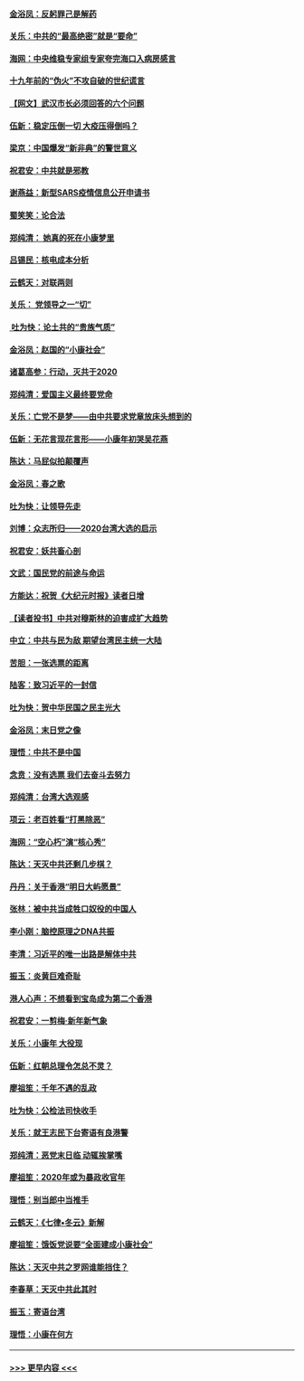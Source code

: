 #### [金浴凤：反躬罪己是解药](../pages/nsc993/n11820280.md?t=01251622) 
#### [关乐：中共的“最高绝密”就是“要命”](../pages/nsc993/n11816946.md?t=01251622) 
#### [海网：中央维稳专家组专家夸完海口入病房感言](../pages/nsc993/n11815138.md?t=01251622) 
#### [十九年前的“伪火”不攻自破的世纪谎言](../pages/nsc993/n11813238.md?t=01251622) 
#### [【网文】武汉市长必须回答的六个问题](../pages/nsc993/n11813848.md?t=01251622) 
#### [伍新：稳定压倒一切 大疫压得倒吗？](../pages/nsc993/n11812634.md?t=01251622) 
#### [梁京：中国爆发“新非典”的警世意义](../pages/nsc993/n11812554.md?t=01251622) 
#### [祝君安：中共就是邪教](../pages/nsc993/n11812431.md?t=01251622) 
#### [谢燕益：新型SARS疫情信息公开申请书](../pages/nsc993/n11808840.md?t=01251622) 
#### [蜀笑笑：论合法](../pages/nsc993/n11808064.md?t=01251622) 
#### [郑纯清： 她真的死在小康梦里](../pages/nsc993/n11806623.md?t=01251622) 
#### [吕锡民：核电成本分析](../pages/nsc993/n11806284.md?t=01251622) 
#### [云鹤天：对联两则](../pages/nsc993/n11805957.md?t=01251622) 
#### [关乐： 党领导之一“切”](../pages/nsc993/n11804505.md?t=01251622) 
#### [ 吐为快：论土共的“贵族气质”](../pages/nsc993/n11804490.md?t=01251622) 
#### [金浴凤：赵国的“小康社会”](../pages/nsc993/n11804452.md?t=01251622) 
#### [诸葛高参：行动，灭共于2020](../pages/nsc993/n11804120.md?t=01251622) 
#### [郑纯清：爱国主义最终要党命](../pages/nsc993/n11802197.md?t=01251622) 
#### [关乐：亡党不是梦——由中共要求党章放床头想到的](../pages/nsc993/n11802156.md?t=01251622) 
#### [伍新：无花言现花言形——小康年初哭吴花燕](../pages/nsc993/n11800044.md?t=01251622) 
#### [陈达：马屁似拍颠覆声](../pages/nsc993/n11800010.md?t=01251622) 
#### [金浴凤：春之歌](../pages/nsc993/n11797687.md?t=01251622) 
#### [吐为快：让领导先走](../pages/nsc993/n11797512.md?t=01251622) 
#### [刘博：众志所归——2020台湾大选的启示](../pages/nsc993/n11796878.md?t=01251622) 
#### [祝君安：妖共畜心剖](../pages/nsc993/n11794273.md?t=01251622) 
#### [文武：国民党的前途与命运](../pages/nsc993/n11794198.md?t=01251622) 
#### [方能达：祝贺《大纪元时报》读者日增](../pages/nsc993/n11793807.md?t=01251622) 
#### [【读者投书】中共对穆斯林的迫害成扩大趋势](../pages/nsc993/n11791371.md?t=01251622) 
#### [中立：中共与民为敌 期望台湾民主统一大陆](../pages/nsc993/n11790392.md?t=01251622) 
#### [苦胆：一张选票的距离](../pages/nsc993/n11788914.md?t=01251622) 
#### [陆客：致习近平的一封信](../pages/nsc993/n11788867.md?t=01251622) 
#### [吐为快：贺中华民国之民主光大](../pages/nsc993/n11788618.md?t=01251622) 
#### [金浴凤：末日党之像](../pages/nsc993/n11787475.md?t=01251622) 
#### [理悟：中共不是中国](../pages/nsc993/n11787463.md?t=01251622) 
#### [念贲：没有选票  我们去奋斗去努力](../pages/nsc993/n11787398.md?t=01251622) 
#### [郑纯清：台湾大选观感](../pages/nsc993/n11786210.md?t=01251622) 
#### [项云：老百姓看“打黑除恶”](../pages/nsc993/n11785398.md?t=01251622) 
#### [海网：“空心朽”演“核心秀”](../pages/nsc993/n11783874.md?t=01251622) 
#### [陈达：天灭中共还剩几步棋？](../pages/nsc993/n11783719.md?t=01251622) 
#### [丹丹：关于香港“明日大屿愿景”](../pages/nsc993/n11783273.md?t=01251622) 
#### [张林：被中共当成牲口奴役的中国人](../pages/nsc993/n11782397.md?t=01251622) 
#### [李小刚：脑控原理之DNA共振](../pages/nsc993/n11780962.md?t=01251622) 
#### [李清：习近平的唯一出路是解体中共](../pages/nsc993/n11780866.md?t=01251622) 
#### [振玉：炎黄巨难奇耻](../pages/nsc993/n11779632.md?t=01251622) 
#### [港人心声：不想看到宝岛成为第二个香港](../pages/nsc993/n11778817.md?t=01251622) 
#### [祝君安：一剪梅‧新年新气象](../pages/nsc993/n11776340.md?t=01251622) 
#### [关乐：小康年 大役现](../pages/nsc993/n11774213.md?t=01251622) 
#### [伍新：红朝总理令怎总不灵？](../pages/nsc993/n11770813.md?t=01251622) 
#### [廖祖笙：千年不遇的乱政](../pages/nsc993/n11770373.md?t=01251622) 
#### [吐为快：公检法司快收手](../pages/nsc993/n11770359.md?t=01251622) 
#### [关乐：就王志民下台寄语有良港警](../pages/nsc993/n11769903.md?t=01251622) 
#### [郑纯清：恶党末日临 动辄挨掌嘴](../pages/nsc993/n11769356.md?t=01251622) 
#### [廖祖笙：2020年或为暴政收官年](../pages/nsc993/n11768216.md?t=01251622) 
#### [理悟：别当郎中当推手](../pages/nsc993/n11768243.md?t=01251622) 
#### [云鹤天：《七律▪冬云》新解](../pages/nsc993/n11768204.md?t=01251622) 
#### [廖祖笙：饿饭党说要“全面建成小康社会”](../pages/nsc993/n11767482.md?t=01251622) 
#### [陈达：天灭中共之罗网谁能挡住？](../pages/nsc993/n11767465.md?t=01251622) 
#### [李春草：天灭中共此其时](../pages/nsc993/n11767452.md?t=01251622) 
#### [振玉：寄语台湾](../pages/nsc993/n11767432.md?t=01251622) 
#### [理悟：小康在何方](../pages/nsc993/n11767394.md?t=01251622) 

----
#### [ >>> 更早内容 <<< ](../indexes/nsc993-earlier.md)
